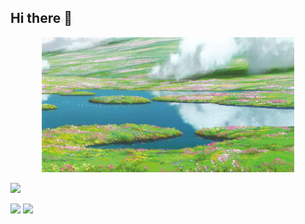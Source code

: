 ## Hi there 👋

<p align="center">
  <img src="assets/howl_moving_castle.jpg" alt="Howl's Castle" width="80%" />
</p>


![](http://github-profile-summary-cards.vercel.app/api/cards/profile-details?username=ifoudil&theme=aura) 


![](http://github-profile-summary-cards.vercel.app/api/cards/repos-per-language?username=ifoudil&theme=aura) ![](http://github-profile-summary-cards.vercel.app/api/cards/productive-time?username=ifoudil&theme=aura&utcOffset=8) 



